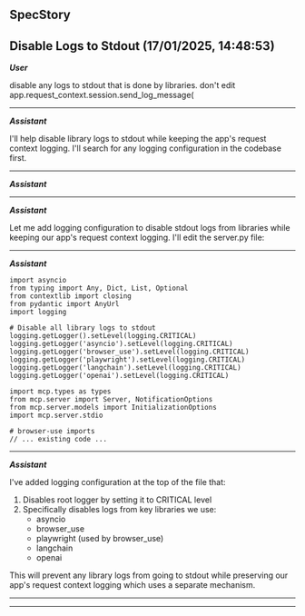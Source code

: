 ## SpecStory

## Disable Logs to Stdout (17/01/2025, 14:48:53)

_**User**_

disable any logs to stdout that is done by libraries. don't edit app.request_context.session.send_log_message(

---

_**Assistant**_

I'll help disable library logs to stdout while keeping the app's request context logging. I'll search for any logging configuration in the codebase first.

---

_**Assistant**_



---

_**Assistant**_



Let me add logging configuration to disable stdout logs from libraries while keeping our app's request context logging. I'll edit the server.py file:

---

_**Assistant**_

```
import asyncio
from typing import Any, Dict, List, Optional
from contextlib import closing
from pydantic import AnyUrl
import logging

# Disable all library logs to stdout
logging.getLogger().setLevel(logging.CRITICAL)
logging.getLogger('asyncio').setLevel(logging.CRITICAL)
logging.getLogger('browser_use').setLevel(logging.CRITICAL)
logging.getLogger('playwright').setLevel(logging.CRITICAL)
logging.getLogger('langchain').setLevel(logging.CRITICAL)
logging.getLogger('openai').setLevel(logging.CRITICAL)

import mcp.types as types
from mcp.server import Server, NotificationOptions
from mcp.server.models import InitializationOptions
import mcp.server.stdio

# browser-use imports
// ... existing code ...
```

---

_**Assistant**_



I've added logging configuration at the top of the file that:
1. Disables root logger by setting it to CRITICAL level
2. Specifically disables logs from key libraries we use:
   - asyncio
   - browser_use
   - playwright (used by browser_use)
   - langchain
   - openai

This will prevent any library logs from going to stdout while preserving our app's request context logging which uses a separate mechanism.

---



---

